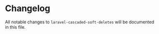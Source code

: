 # Changelog

All notable changes to `laravel-cascaded-soft-deletes` will be documented in this file.
